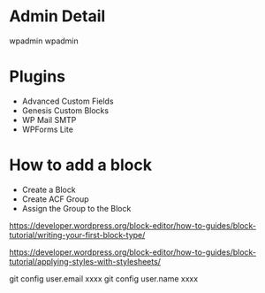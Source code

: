 # Admin Detail
wpadmin
wpadmin

# Plugins
- Advanced Custom Fields
- Genesis Custom Blocks
- WP Mail SMTP
- WPForms Lite

# How to add a block
- Create a Block
- Create ACF Group
- Assign the Group to the Block

https://developer.wordpress.org/block-editor/how-to-guides/block-tutorial/writing-your-first-block-type/

https://developer.wordpress.org/block-editor/how-to-guides/block-tutorial/applying-styles-with-stylesheets/

git config user.email xxxx
git config user.name xxxx